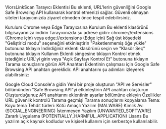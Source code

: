 ViorsLinkScan Tarayıcı Eklentisi
Bu eklenti, URL'lerin güvenliğini Google Safe Browsing API kullanarak kontrol etmenizi sağlar. Güvenli olmayan siteleri tarayıcınızda ziyaret etmeden önce tespit edebilirsiniz.

Kurulum
Chrome veya Edge Tarayıcısına Kurulum
Bu eklenti klasörünü bilgisayarınıza indirin
Tarayıcınızda şu adrese gidin: chrome://extensions (Chrome için) veya edge://extensions (Edge için)
Sağ üst köşedeki "Geliştirici modu" seçeneğini etkinleştirin
"Paketlenmemiş öğe yükle" butonuna tıklayın
İndirdiğiniz eklenti klasörünü seçin ve "Klasör Seç" butonuna tıklayın
Kullanım
Eklenti simgesine tıklayın
Kontrol etmek istediğiniz URL'yi girin veya "Açık Sayfayı Kontrol Et" butonuna tıklayın
Tarama sonuçlarını görün
API Anahtarı
Eklentinin çalışması için Google Safe Browsing API anahtarı gereklidir. API anahtarını şu adımları izleyerek alabilirsiniz:

Google Cloud Console'a gidin
Yeni bir proje oluşturun
"API ve Servisler" bölümünden "Safe Browsing API"yi etkinleştirin
API anahtarı oluşturun
Oluşturduğunuz API anahtarını eklentinin ayarlar bölümüne ekleyin
Özellikler
URL güvenlik kontrolü
Tarama geçmişi
Tarama sonuçlarını kopyalama
Tema: Koyu tema
Tehdit türleri:
Kötü Amaçlı Yazılım (MALWARE)
Kimlik Avı (SOCIAL_ENGINEERING)
İstenmeyen Yazılım (UNWANTED_SOFTWARE)
Zararlı Uygulama (POTENTIALLY_HARMFUL_APPLICATION)
Lisans
Bu yazılım açık kaynak kodludur ve kişisel kullanım için serbestçe kullanılabilir.
